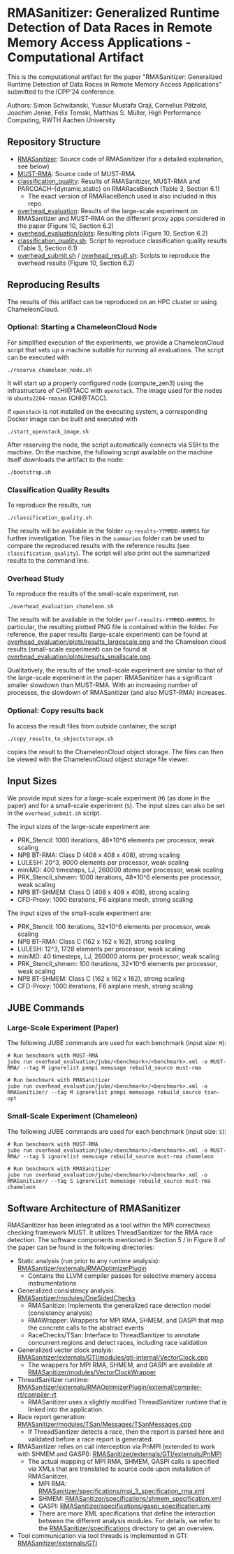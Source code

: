 # RMASanitizer: Generalized Runtime Detection of Data Races in Remote Memory Access Applications - Computational Artifact

This is the computational artifact for the paper "RMASanitizer: Generalized Runtime Detection of Data Races in Remote Memory Access Applications" submitted to the ICPP'24 conference.

Authors: Simon Schwitanski, Yussur Mustafa Oraji, Cornelius Pätzold, Joachim Jenke, Felix Tomski, Matthias S. Müller, High Performance Computing, RWTH Aachen University

## Repository Structure

- [RMASanitizer](RMASanitizer/): Source code of RMASanitizer (for a detailed explanation, see below)
- [MUST-RMA](MUST-RMA/): Source code of MUST-RMA
- [classification_quality](classification_quality/): Results of RMASanitizer, MUST-RMA and PARCOACH-{dynamic,static} on RMARaceBench (Table 3, Section 6.1)
  - The exact version of RMARaceBench used is also included in this repo.
- [overhead_evaluation](overhead_evaluation/): Results of the large-scale experiment on RMASanitizer and MUST-RMA on the different proxy apps considered in the paper (Figure 10, Section 6.2)
- [overhead_evaluation/plots](overhead_evaluation/plots): Resulting plots (Figure 10, Section 6.2)
- [classification_quality.sh](classification_quality.sh): Script to reproduce classification quality results (Table 3, Section 6.1)
- [overhead_submit.sh](overhead_submit.sh) / [overhead_result.sh](overhead_results.sh): Scripts to reproduce the overhead results (Figure 10, Section 6.2)

## Reproducing Results

The results of this artifact can be reproduced on an HPC cluster or using ChameleonCloud.

### Optional: Starting a ChameleonCloud Node

For simplified execution of the experiments, we provide a ChameleonCloud script that sets up a machine suitable for running all evaluations.
The script can be executed with

```
./reserve_chameleon_node.sh
```

It will start up a properly configured node (compute_zen3) using the infrastructure of CHI@TACC with `openstack`. The image used for the nodes is `ubuntu2204-rmasan` (CHI@TACC).

If `openstack` is not installed on the executing system, a corresponding Docker image can be built and executed with

```
./start_openstack_image.sh
```

After reserving the node, the script automatically connects via SSH to the machine.
On the machine, the following script available on the machine itself downloads the artifact to the node:

```
./bootstrap.sh
```

### Classification Quality Results

To reproduce the results, run

```
./classification_quality.sh
```

The results will be available in the folder `cq-results-YYMMDD-HHMMSS` for further investigation. The files in the `summaries` folder can be used to compare the reproduced results with the reference results (see `classification_quality`).
The script will also print out the summarized results to the command line.

### Overhead Study

To reproduce the results of the small-scale experiment, run

```
./overhead_evaluation_chameleon.sh
```

The results will be available in the folder `perf-results-YYMMDD-HHMMSS`. 
In particular, the resulting plotted PNG file is contained within the folder.
For reference, the paper results (large-scale experiment) can be found at [overhead_evaluation/plots/results_largescale.png](overhead_evaluation/plots/results_largescale.png) and the Chameleon cloud results (small-scale experiment) can be found at [overhead_evaluation/plots/results_smallscale.png](overhead_evaluation/plots/results_smallscale.png).

Qualitatively, the results of the small-scale experiment are similar to that of the large-scale experiment in the paper: RMASanitizer has a significant smaller slowdown than MUST-RMA. With an increasing number of processes, the slowdown of RMASanitizer (and also MUST-RMA) increases.

### Optional: Copy results back

To access the result files from outside container, the script

```
./copy_results_to_objectstorage.sh
```

copies the result to the ChameleonCloud object storage.
The files can then be viewed with the ChameleonCloud object storage file viewer.

## Input Sizes

We provide input sizes for a large-scale experiment (`M`) (as done in the paper) and for a small-scale experiment (`S`). The input sizes can also be set in the `overhead_submit.sh` script.

The input sizes of the large-scale experiment are:

- PRK_Stencil: 1000 iterations, 48*10^6 elements per processor, weak scaling
- NPB BT-RMA: Class D (408 x 408 x 408), strong scaling
- LULESH: 20^3, 8000 elements per processor, weak scaling
- miniMD: 400 timesteps, LJ, 260000 atoms per processor, weak scaling
- PRK_Stencil_shmem: 1000 iterations, 48*10^6 elements per processor, weak scaling
- NPB BT-SHMEM: Class D (408 x 408 x 408), strong scaling
- CFD-Proxy: 1000 iterations, F6 airplane mesh, strong scaling

The input sizes of the small-scale experiment are:

- PRK_Stencil: 100 iterations, 32*10^6 elements per processor, weak scaling
- NPB BT-RMA: Class C (162 x 162 x 162), strong scaling
- LULESH: 12^3, 1728 elements per processor, weak scaling
- miniMD: 40 timesteps, LJ, 260000 atoms per processor, weak scaling
- PRK_Stencil_shmem: 100 iterations, 32*10^6 elements per processor, weak scaling
- NPB BT-SHMEM: Class C (162 x 162 x 162), strong scaling
- CFD-Proxy: 1000 iterations, F6 airplane mesh, strong scaling

## JUBE Commands

### Large-Scale Experiment (Paper)

The following JUBE commands are used for each benchmark (input size: `M`):

```
# Run benchmark with MUST-RMA
jube run overhead_evaluation/jube/<benchmark>/<benchmark>.xml -o MUST-RMA/ --tag M ignorelist pnmpi memusage rebuild_source must-rma 

# Run benchmark with RMASanitizer
jube run overhead_evaluation/jube/<benchmark>/<benchmark>.xml -o RMASanitizer/ --tag M ignorelist pnmpi memusage rebuild_source tsan-opt
```

### Small-Scale Experiment (Chameleon)

The following JUBE commands are used for each benchmark (input size: `S`):

```
# Run benchmark with MUST-RMA
jube run overhead_evaluation/jube/<benchmark>/<benchmark>.xml -o MUST-RMA/ --tag S ignorelist memusage rebuild_source must-rma chameleon

# Run benchmark with RMASanitizer
jube run overhead_evaluation/jube/<benchmark>/<benchmark>.xml -o RMASanitizer/ --tag S ignorelist memusage rebuild_source must-rma chameleon
```

## Software Architecture of RMASanitizer

RMASanitizer has been integrated as a tool within the MPI correctness checking framework MUST. It utilizes ThreadSanitizer for the RMA race detection.
The software components mentioned in Section 5 / in Figure 8 of the paper can be found in the following directories:

- Static analysis (run prior to any runtime analysis): [RMASanitizer/externals/RMAOptimizerPlugin](RMASanitizer/externals/RMAOptimizerPlugin/)
  - Contains the LLVM compiler passes for selective memory access instrumentations
- Generalized consistency analysis: [RMASanitizer/modules/OneSidedChecks](RMASanitizer/modules/OneSidedChecks)
  - RMASanitize: Implements the generalized race detection model (consistency analysis)
  - RMAWrapper: Wrappers for MPI RMA, SHMEM, and GASPI that map the concrete calls to the abstract events
  - RaceChecks/TSan: Interface to ThreadSanitizer to annotate concurrent regions and detect races, including race validation
- Generalized vector clock analyis: [RMASanitizer/externals/GTI/modules/gti-internal/VectorClock.cpp](RMASanitizer/externals/GTI/modules/gti-internal/VectorClock.cpp)
  - The wrappers for MPI RMA, SHMEM, and GASPI are available at [RMASanitizer/modules/VectorClockWrapper](RMASanitizer/modules/VectorClockWrapper)
- ThreadSanitizer runtime: [RMASanitizer/externals/RMAOptimizerPlugin/external/compiler-rt/compiler-rt](RMASanitizer/externals/RMAOptimizerPlugin/external/compiler-rt/compiler-rt)
  - RMASanitizer uses a slightly modified ThreadSanitizer runtime that is linked into the application.
- Race report generation: [RMASanitizer/modules/TSan/Messages/TSanMessages.cpp](RMASanitizer/modules/TSan/Messages/TSanMessages.cpp)
  - If ThreadSanitizer detects a race, then the report is parsed here and validated before a race report is generated.
- RMASanitizer relies on call interception via PnMPI (extended to work with SHMEM and GASPI): [RMASanitizer/externals/GTI/externals/PnMPI](RMASanitizer/externals/GTI/externals/PnMPI)
  - The actual mapping of MPI RMA, SHMEM, GASPI calls is specified via XMLs that are translated to source code upon installation of RMASanitizer.
    - MPI RMA: [RMASanitizer/specifications/mpi_3_specification_rma.xml](RMASanitizer/specifications/mpi_3_specification_rma.xml)
    - SHMEM: [RMASanitizer/specifications/shmem_specification.xml](RMASanitizer/specifications/shmem_specification.xml)
    - GASPI: [RMASanitizer/specifications/gaspi_specification.xml](RMASanitizer/specifications/gaspi_specification.xml)
    - There are more XML specifications that define the interaction between the different analysis modules. For details, we refer to the [RMASanitizer/specifications](RMASanitizer/specifications) directory to get an overview.
- Tool communication via tool threads is implemented in GTI: [RMASanitizer/externals/GTI](RMASanitizer/externals/GTI/)
